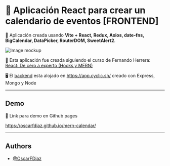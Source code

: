 # 📅 Aplicación React para crear un calendario de eventos [FRONTEND]

📰 Aplicación creada usando <b>Vite + React, Redux, Axios, date-fns, BigCalendar, DataPicker, RouterDOM, SweetAlert2</b>.

![Image mockup](https://github.com/OscarFDiaz/mern-calendar/assets/9502714/61f2806d-4929-4cbc-a353-f00a30d7c9ce)


📝 Esta aplicación fue creada siguiendo el curso de Fernando Herrera: [React: De cero a experto (Hooks y MERN)](https://www.udemy.com/course/react-cero-experto/)

🖥 El [backend](https://github.com/OscarFDiaz/mern-calendar-backend) esta alojado en <a>https://app.cyclic.sh/</a> creado con Express, Mongo y Node

---

## Demo

🔗 Link para demo en Github pages

https://oscarfdiaz.github.io/mern-calendar/

---

## Authors

- [@OscarFDiaz](https://github.com/OscarFDiaz)
